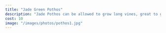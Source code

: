```yaml
---
title: "Jade Green Pothos"
description: "Jade Pothos can be allowed to grow long vines, great to green up a bookshelf or fireplace mantle, or trimmed back to become a more bushy houseplant. They are easy to propogate, making a great plant to share with friends."
cost: 10
image: "/images/photos/pothos1.jpg"
---
```

